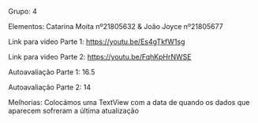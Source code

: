 Grupo: 4

Elementos: Catarina Moita nº21805632 & João Joyce nº21805677

Link para video Parte 1: https://youtu.be/Es4gTkfW1sg

Link para video Parte 2: https://youtu.be/FqhKpHrNWSE

Autoavaliação Parte 1: 16.5

Autoavaliação Parte 2: 14

Melhorias: Colocámos uma TextView com a data de quando os dados que aparecem sofreram a última atualização
